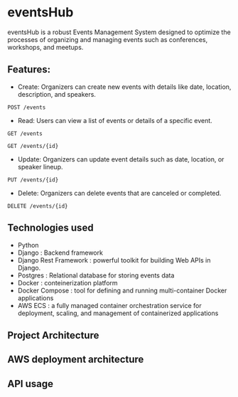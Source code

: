 # eventsHub

eventsHub is a robust Events Management System designed to optimize the processes of organizing and managing events such as conferences, workshops, and meetups.


## Features:

* Create: Organizers can create new events with details like date, location, description, and speakers.
```
POST /events
```

* Read: Users can view a list of events or details of a specific event.
```
GET /events

GET /events/{id}
```

* Update: Organizers can update event details such as date, location, or speaker lineup.

```
PUT /events/{id}
```
* Delete: Organizers can delete events that are canceled or completed.
```
DELETE /events/{id}
```

## Technologies used
* Python
* Django : Backend framework
* Django Rest Framework : powerful toolkit for building Web APIs in Django.
* Postgres : Relational database for storing events data
* Docker : conteinerization platform
* Docker Compose : tool for defining and running multi-container Docker applications
* AWS ECS : a fully managed container orchestration service for deployment, scaling, and management of containerized applications


## Project Architecture
## AWS deployment architecture
## API usage